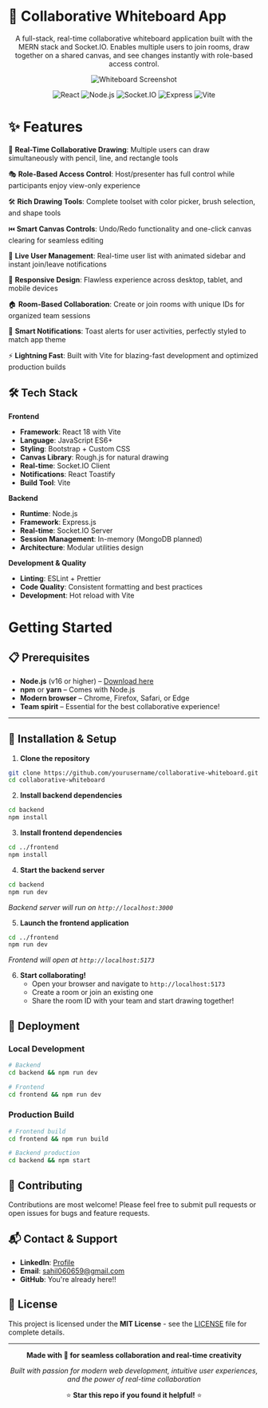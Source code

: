 # 🎨 Collaborative Whiteboard App

<div align="center">

A full-stack, real-time collaborative whiteboard application built with the MERN stack and Socket.IO.
Enables multiple users to join rooms, draw together on a shared canvas, and see changes instantly with role-based access control.

![Whiteboard Screenshot](https://i.postimg.cc/k4dtXrGX/Vite-React-Google-Chrome-28-08-2025-7-08-15-pm.png)

<img alt="React" src="https://img.shields.io/badge/React-18-61DAFB?style=for-the-badge&logo=react">
<img alt="Node.js" src="https://img.shields.io/badge/Node.js-20-339933?style=for-the-badge&logo=node.js">
<img alt="Socket.IO" src="https://img.shields.io/badge/Socket.IO-4-010101?style=for-the-badge&logo=socket.io">
<img alt="Express" src="https://img.shields.io/badge/Express-4-000000?style=for-the-badge&logo=express">
<img alt="Vite" src="https://img.shields.io/badge/Vite-5-646CFF?style=for-the-badge&logo=vite">

</div>

# ✨ Features 

🎨 **Real-Time Collaborative Drawing**: Multiple users can draw simultaneously with pencil, line, and rectangle tools

🎭 **Role-Based Access Control**: Host/presenter has full control while participants enjoy view-only experience

🛠️ **Rich Drawing Tools**: Complete toolset with color picker, brush selection, and shape tools

⏮️ **Smart Canvas Controls**: Undo/Redo functionality and one-click canvas clearing for seamless editing

👥 **Live User Management**: Real-time user list with animated sidebar and instant join/leave notifications

📱 **Responsive Design**: Flawless experience across desktop, tablet, and mobile devices

🏠 **Room-Based Collaboration**: Create or join rooms with unique IDs for organized team sessions

🔔 **Smart Notifications**: Toast alerts for user activities, perfectly styled to match app theme

⚡ **Lightning Fast**: Built with Vite for blazing-fast development and optimized production builds

## 🛠️ Tech Stack

**Frontend**
- **Framework**: React 18 with Vite  
- **Language**: JavaScript ES6+
- **Styling**: Bootstrap + Custom CSS  
- **Canvas Library**: Rough.js for natural drawing
- **Real-time**: Socket.IO Client
- **Notifications**: React Toastify
- **Build Tool**: Vite

**Backend**  
- **Runtime**: Node.js
- **Framework**: Express.js
- **Real-time**: Socket.IO Server
- **Session Management**: In-memory (MongoDB planned)
- **Architecture**: Modular utilities design

**Development & Quality**
- **Linting**: ESLint + Prettier
- **Code Quality**: Consistent formatting and best practices
- **Development**: Hot reload with Vite

# Getting Started

## 📋 Prerequisites

- **Node.js** (v16 or higher) – [Download here](https://nodejs.org/)
- **npm** or **yarn** – Comes with Node.js
- **Modern browser** – Chrome, Firefox, Safari, or Edge
- **Team spirit** – Essential for the best collaborative experience!

---

## 🚀 Installation & Setup

1. **Clone the repository**

```bash
git clone https://github.com/yourusername/collaborative-whiteboard.git
cd collaborative-whiteboard
```

2. **Install backend dependencies**

```bash
cd backend
npm install
```

3. **Install frontend dependencies**

```bash
cd ../frontend  
npm install
```

4. **Start the backend server**

```bash
cd backend
npm run dev
```
*Backend server will run on `http://localhost:3000`*

5. **Launch the frontend application**

```bash
cd ../frontend
npm run dev
```
*Frontend will open at `http://localhost:5173`*

6. **Start collaborating!** 
   - Open your browser and navigate to `http://localhost:5173`
   - Create a room or join an existing one
   - Share the room ID with your team and start drawing together!

## 🚀 Deployment

### Local Development
```bash
# Backend
cd backend && npm run dev

# Frontend  
cd frontend && npm run dev
```

### Production Build
```bash
# Frontend build
cd frontend && npm run build

# Backend production
cd backend && npm start
```

## 🙌 Contributing

Contributions are most welcome! Please feel free to submit pull requests or open issues for bugs and feature requests.


## 📬 Contact & Support

- **LinkedIn**: [Profile](https://www.linkedin.com/in/shivanshu-sahil/)
- **Email**: sahil060659@gmail.com
- **GitHub**: You're already here!!

## 📝 License

This project is licensed under the **MIT License** - see the [LICENSE](LICENSE) file for complete details.

---

<div align="center">

**Made with 🎨 for seamless collaboration and real-time creativity**

*Built with passion for modern web development, intuitive user experiences, and the power of real-time collaboration*

⭐ **Star this repo if you found it helpful!** ⭐

</div>
